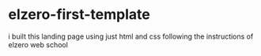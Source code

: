 # elzero-first-template
i built this landing page using just html and css following the instructions of elzero web school
